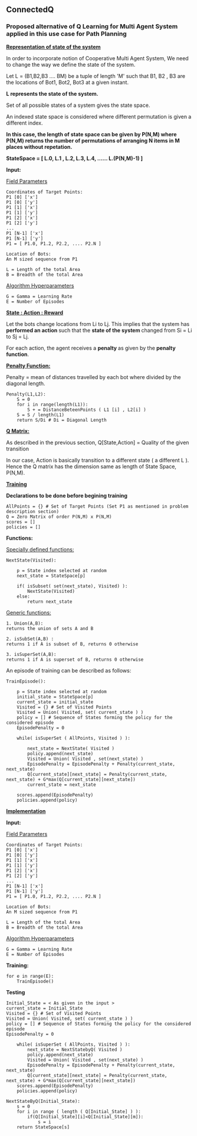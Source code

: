## ConnectedQ
### Proposed alternative of Q Learning for Multi Agent System applied in this use case for Path Planning

<b> <u> Representation of state of the system </b> </u>

In order to incorporate notion of Cooperative Multi Agent System,  We need to change the way we define the state of the system.

Let L = (B1,B2,B3 .... BM) be a tuple of length 'M' such that B1, B2 , B3 are the locations of Bot1, Bot2, Bot3 at a given instant.
<b>

L represents the state of the system.
</b>

Set of all possible states of a system gives the state space. 

An indexed state space is considered where different permutation is given a different index.
<b>

In this case, the length of state space can be given by P(N,M) where P(N,M) returns the number of permutations of arranging N items in M places without repetation.

StateSpace = [ L.0, L.1 , L.2, L.3, L.4, ...... L.(P(N,M)-1) ]
</b>

<b> Input: </b>

<u> Field Parameters </u>

	Coordinates of Target Points:
	P1 [0] ['x'] 
	P1 [0] ['y']
	P1 [1] ['x'] 
	P1 [1] ['y']
	P1 [2] ['x'] 
	P1 [2] ['y']
	...
	P1 [N-1] ['x'] 
	P1 [N-1] ['y'] 
	P1 = [ P1.0, P1.2, P2.2, .... P2.N ]
	
	Location of Bots:
	An M sized sequence from P1

	L = Length of the total Area 
	B = Breadth of the total Area

<u> Algorithm Hyperparameters </u>	

	G = Gamma = Learning Rate
	E = Number of Episodes




<b> <u> State : Action : Reward </b></u>

Let the bots change locations from Li to Lj. 
This implies that the system has <b> performed an action </b> such that the <b> state of the system </b> changed from Si = Li to Sj = Lj.

For each action, the agent receives a <b> penalty </b>  as given by the <b> penalty function</b>.

<b> <u> Penalty Function: </b> </u>

Penalty = mean of distances travelled by each bot where divided by the diagonal length.

	Penalty(L1,L2):
		S = 0
		for i in range(length(L1)):
			S + = DistanceBeteenPoints ( L1 [i] , L2[i] )
		S = S / length(L1)
		return S/Di # Di = Diagonal Length
		

<b> <u> Q Matrix:</b> </u>

As described in the previous section,
Q[State,Action] = Quality of the given transition

In our case, Action is basically transition to a different state ( a different L ).
Hence the Q matrix has the dimension same as length of State Space, P(N,M).

<b> <u> Training </b> </u>

<b> Declarations to be done before begining training </b>

	AllPoints = {} # Set of Target Points (Set P1 as mentioned in problem 	description section)
	Q = Zero Matrix of order P(N,M) x P(N,M)
	scores = []
	policies = []

<b>Functions: </b>

<u>Specially defined functions: </u>

	NextState(Visited): 
		
		p = State index selected at random
		next_state = StateSpace[p]
		
		if( isSubset( set(next_state), Visited) ):
			NextState(Visited) 
		else:
			return next_state
		 
<u> Generic functions: </u>
	
	1. Union(A,B): 
	returns the union of sets A and B
	
	2. isSubSet(A,B) :
	returns 1 if A is subset of B, returns 0 otherwise
	
	3. isSuperSet(A,B):
	returns 1 if A is superset of B, returns 0 otherwise


An episode of training can be described as follows:
	
	TrainEpisode():	
		
		p = State index selected at random
		initial_state = StateSpace[p]
		current_state = initial_state 
		Visited = {} # Set of Visited Points
		Visited = Union( Visited, set( current_state ) )
		policy = [] # Sequence of States forming the policy for the considered episode
		EpisodePenalty = 0
			
		while( isSuperSet ( AllPoints, Visited ) ):
		
			next_state = NextState( Visited )
			policy.append(next_state)
			Visited = Union( Visited , set(next_state) )
			EpisodePenalty = EpisodePenalty + Penalty(current_state, next_state)
			Q[current_state][next_state] = Penalty(current_state, next_state) + G*max(Q[current_state][next_state])
			current_state = next_state 
			
		scores.append(EpisodePenalty)
		policies.append(policy)
<b> <u> Implementation </b> </u>

<b> Input: </b>

<u> Field Parameters </u>

	Coordinates of Target Points:
	P1 [0] ['x'] 
	P1 [0] ['y']
	P1 [1] ['x'] 
	P1 [1] ['y']
	P1 [2] ['x'] 
	P1 [2] ['y']
	...
	P1 [N-1] ['x'] 
	P1 [N-1] ['y'] 
	P1 = [ P1.0, P1.2, P2.2, .... P2.N ]
	
	Location of Bots:
	An M sized sequence from P1

	L = Length of the total Area 
	B = Breadth of the total Area

<u> Algorithm Hyperparameters </u>	

	G = Gamma = Learning Rate
	E = Number of Episodes

<b> Training: </b>

	for e in range(E):
		TrainEpisode()

<b> Testing </b>
		
	Initial_State = < As given in the input >
	current_state = Initial_State 
	Visited = {} # Set of Visited Points 
	Visited = Union( Visited, set( current_state ) ) 
	policy = [] # Sequence of States forming the policy for the considered episode
	EpisodePenalty = 0 
		
		while( isSuperSet ( AllPoints, Visited ) ): 
			next_state = NextStatebyQ( Visited ) 
			policy.append(next_state) 
			Visited = Union( Visited , set(next_state) ) 
			EpisodePenalty = EpisodePenalty + Penalty(current_state, next_state)
			Q[current_state][next_state] = Penalty(current_state, next_state) + G*max(Q[current_state][next_state])
		scores.append(EpisodePenalty) 
		policies.append(policy)
	
	NextStateByQ(Initial_State):
		s = 0
		for i in range ( length ( Q[Initial_State] ) ):
			if(Q[Initial_State][i]<Q[Initial_State][m]):
				s = i
		return StateSpace[s]
		
